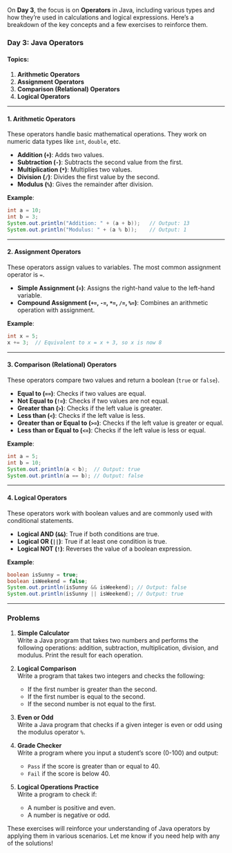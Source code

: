 On **Day 3**, the focus is on **Operators** in Java, including various types and how they’re used in calculations and logical expressions. Here’s a breakdown of the key concepts and a few exercises to reinforce them.

### Day 3: Java Operators

#### Topics:
1. **Arithmetic Operators**
2. **Assignment Operators**
3. **Comparison (Relational) Operators**
4. **Logical Operators**

---

#### 1. Arithmetic Operators
These operators handle basic mathematical operations. They work on numeric data types like `int`, `double`, etc.

- **Addition (`+`)**: Adds two values.  
- **Subtraction (`-`)**: Subtracts the second value from the first.  
- **Multiplication (`*`)**: Multiplies two values.  
- **Division (`/`)**: Divides the first value by the second.  
- **Modulus (`%`)**: Gives the remainder after division.

**Example**:
```java
int a = 10;
int b = 3;
System.out.println("Addition: " + (a + b));   // Output: 13
System.out.println("Modulus: " + (a % b));    // Output: 1
```

---

#### 2. Assignment Operators
These operators assign values to variables. The most common assignment operator is `=`.

- **Simple Assignment (`=`)**: Assigns the right-hand value to the left-hand variable.
- **Compound Assignment (`+=`, `-=`, `*=`, `/=`, `%=`)**: Combines an arithmetic operation with assignment.

**Example**:
```java
int x = 5;
x += 3;  // Equivalent to x = x + 3, so x is now 8
```

---

#### 3. Comparison (Relational) Operators
These operators compare two values and return a boolean (`true` or `false`).

- **Equal to (`==`)**: Checks if two values are equal.
- **Not Equal to (`!=`)**: Checks if two values are not equal.
- **Greater than (`>`)**: Checks if the left value is greater.
- **Less than (`<`)**: Checks if the left value is less.
- **Greater than or Equal to (`>=`)**: Checks if the left value is greater or equal.
- **Less than or Equal to (`<=`)**: Checks if the left value is less or equal.

**Example**:
```java
int a = 5;
int b = 10;
System.out.println(a < b);  // Output: true
System.out.println(a == b); // Output: false
```

---

#### 4. Logical Operators
These operators work with boolean values and are commonly used with conditional statements.

- **Logical AND (`&&`)**: True if both conditions are true.
- **Logical OR (`||`)**: True if at least one condition is true.
- **Logical NOT (`!`)**: Reverses the value of a boolean expression.

**Example**:
```java
boolean isSunny = true;
boolean isWeekend = false;
System.out.println(isSunny && isWeekend); // Output: false
System.out.println(isSunny || isWeekend); // Output: true
```

---

### Problems

1. **Simple Calculator**  
   Write a Java program that takes two numbers and performs the following operations: addition, subtraction, multiplication, division, and modulus. Print the result for each operation.

2. **Logical Comparison**  
   Write a program that takes two integers and checks the following:
   - If the first number is greater than the second.
   - If the first number is equal to the second.
   - If the second number is not equal to the first.

3. **Even or Odd**  
   Write a Java program that checks if a given integer is even or odd using the modulus operator `%`.

4. **Grade Checker**  
   Write a program where you input a student’s score (0-100) and output:
   - `Pass` if the score is greater than or equal to 40.
   - `Fail` if the score is below 40.  

5. **Logical Operations Practice**  
   Write a program to check if:
   - A number is positive and even.
   - A number is negative or odd.
   
These exercises will reinforce your understanding of Java operators by applying them in various scenarios. Let me know if you need help with any of the solutions!